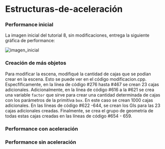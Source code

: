 # Estructuras-de-aceleración

### Performance inicial

La imagen inicial del tutorial 8, sin modificaciones, entrega la siguiente gráfica de performance:

![imagen_inicial](https://github.com/wilmerodriguez/Estructuras-de-aceleracion/blob/master/inicial.PNG)


### Creación de más objetos

Para modificar la escena, modifiqué la cantidad de cajas que se podían crear en la escena. Esto se puede ver en el código modificacion.cpp. Especfíficamente, en la línea de código #276 hasta #467 se crean 23 cajas adicionales. Adicionalmente, en la línea de código #616 a la #621 se crea una variable `factor` que sirve para crear una cantidad determinada de cajas con los parámetros de la primitiva `box`. En este caso se crean 1000 cajas adicionales. En las líneas de código #622 -644, se crean los GIs para las 23 cajas adicionales creadas. Finalmente, se crea el grupo de geometría de todas estas cajas creadas en las líneas de código #654 - 659. 

### Performance con aceleración



### Performance sin aceleración
